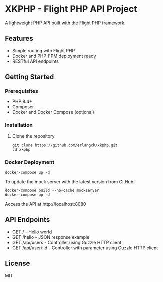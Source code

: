 # XKPHP - Flight PHP API Project

A lightweight PHP API built with the Flight PHP framework.

## Features

- Simple routing with Flight PHP
- Docker and PHP-FPM deployment ready
- RESTful API endpoints

## Getting Started

### Prerequisites

- PHP 8.4+
- Composer
- Docker and Docker Compose (optional)

### Installation

1. Clone the repository
   ```
   git clone https://github.com/erlangxk/xkphp.git
   cd xkphp
   ```

### Docker Deployment

```
docker-compose up -d
```

To update the mock server with the latest version from GitHub:
```
docker-compose build --no-cache mockserver
docker-compose up -d
```

Access the API at http://localhost:8080

## API Endpoints

- GET / - Hello world
- GET /hello - JSON response example
- GET /api/users - Controller using Guzzle HTTP client
- GET /api/user/:id - Controller with parameter using Guzzle HTTP client

## License

MIT